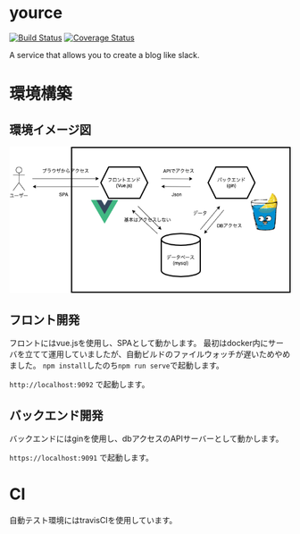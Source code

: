 # yource
[![Build Status](https://travis-ci.com/Diwamoto/yource.svg?branch=main)](https://travis-ci.com/Diwamoto/yource)
[![Coverage Status](https://coveralls.io/repos/github/Diwamoto/yource/badge.svg?branch=)](https://coveralls.io/github/Diwamoto/yource?branch=)

A service that allows you to create a blog like slack.


# 環境構築

## 環境イメージ図
![関係イメージ図](https://github.com/Diwamoto/yource/blob/main/docker/relation.png '関係イメージ図')

## フロント開発

フロントにはvue.jsを使用し、SPAとして動かします。
最初はdocker内にサーバを立てて運用していましたが、自動ビルドのファイルウォッチが遅いためやめました。
`npm install`したのち`npm run serve`で起動します。


`http://localhost:9092` で起動します。

## バックエンド開発

バックエンドにはginを使用し、dbアクセスのAPIサーバーとして動かします。

`https://localhost:9091` で起動します。

# CI

自動テスト環境にはtravisCIを使用しています。
